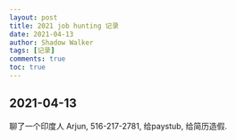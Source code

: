 ```yaml
---
layout: post
title: 2021 job hunting 记录
date: 2021-04-13
author: Shadow Walker
tags: [记录]
comments: true
toc: true
---
```


## 2021-04-13

聊了一个印度人 Arjun, 516-217-2781, 给paystub, 给简历造假. 